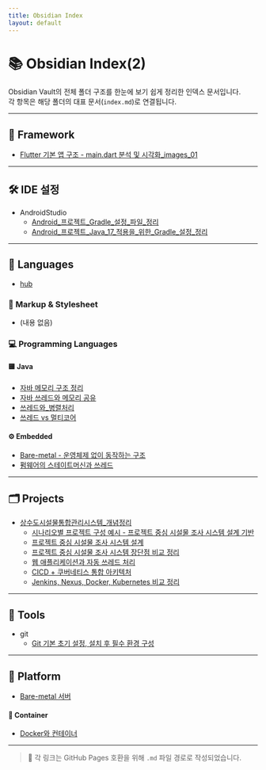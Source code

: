 ```yaml
---
title: Obsidian Index
layout: default
---
```

# 📚 Obsidian Index(2)

Obsidian Vault의 전체 폴더 구조를 한눈에 보기 쉽게 정리한 인덱스 문서입니다.  
각 항목은 해당 폴더의 대표 문서(`index.md`)로 연결됩니다.

---

## 🧱 Framework

- [Flutter 기본 앱 구조 - main.dart 분석 및 시각화_images_01](framework/flutter/Flutter_기본_앱_구조_main_dart_분석_및_시각화_images_01.md)

---

## 🛠 IDE 설정

* AndroidStudio
  * [Android_프로젝트_Gradle_설정_파일_정리](ide/AndroidStudio/Android_프로젝트_Gradle_설정_파일_정리.md)
  * [Android_프로젝트_Java_17_적용을_위한_Gradle_설정_정리](ide/AndroidStudio/Android_프로젝트_Java_17_적용을_위한_Gradle_설정_정리)
  

---

## 🧬 Languages
- [hub](anguages/programming/Java/hub)

### 📄 Markup & Stylesheet
- (내용 없음)

### 💻 Programming Languages

#### 🟨 Java
- [자바 메모리 구조 정리](languages/programming/Java/자바_메모리_구조_정리.md)
- [자바 쓰레드와 메모리 공유](languages/programming/Java/자바_쓰레드와_메모리_공유.md)
- [쓰레드와_병렬처리](languages/programming/Java/쓰레드는_병렬처리_단위인가.md)
- [쓰레드 vs 멀티코어](languages/programming/Java/쓰레드_vs_멀티코어.md)

#### ⚙ Embedded
- [Bare-metal - 운영체제 없이 동작하는 구조](languages/programming/embedded/Bare-metal.md)
- [펌웨어의 스테이트머신과 쓰레드](languages/programming/embedded/펌웨어의_스테이트머신과_쓰레드.md)

---

## 🗂 Projects

- [상수도시설물통합관리시스템_개념정리](projects/wfms/상수도시설물통합관리시스템_개념정리)
  - [시나리오별 프로젝트 구성 예시 - 프로젝트 중심 시설물 조사 시스템 설계 기반](projects/wfms/시나리오별_프로젝트_구성_예시_프로젝트_중심_시설물_조사_시스템_설계_기반.md)
  - [프로젝트 중심 시설물 조사 시스템 설계](projects/wfms/프로젝트_중심_시설물_조사_시스템_설계.md)
  - [프로젝트 중심 시설물 조사 시스템 장단점 비교 정리](projects/wfms/프로젝트_중심_시설물_조사_시스템_장단점_비교_정리.md)
  - [웹 애플리케이션과 자동 쓰레드 처리](projects/wfms/웹_애플리케이션과_자동_쓰레드_처리.md)
  - [CICD + 쿠버네티스 통합 아키텍처](projects/wfms/CICD_쿠버네티스_통합_아키텍처.md)
  - [Jenkins, Nexus, Docker, Kubernetes 비교 정리](projects/wfms/Jenkins_Nexus_Docker_Kubernetes_비교_정리.md)

---

## 🔧 Tools

- git
  - [Git 기본 초기 설정, 설치 후 필수 환경 구성](tools/git/Git_기본_초기_설정_설치_후_필수_환경_구성.md)

---

## 🧠 Platform

- [Bare-metal 서버](Platform/Bare-metal_서버.md)

#### 🐳 Container
- [Docker와 컨테이너](Platform/container/Docker와_컨테이너.md)

---

> 📎 각 링크는 GitHub Pages 호환을 위해 `.md` 파일 경로로 작성되었습니다.
